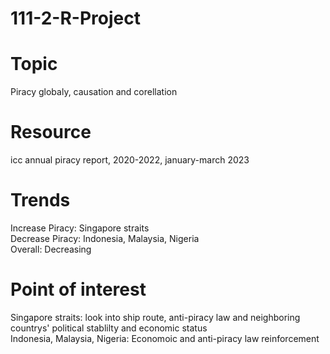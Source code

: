# 111-2-R-Project
# Topic
Piracy globaly, causation and corellation

# Resource
icc annual piracy report, 2020-2022, january-march 2023

# Trends
Increase Piracy: Singapore straits <br />
Decrease Piracy: Indonesia, Malaysia, Nigeria <br />
Overall: Decreasing <br />

# Point of interest
Singapore straits: look into ship route, anti-piracy law and neighboring countrys' political stablilty and economic status <br />
Indonesia, Malaysia, Nigeria: Economoic and anti-piracy law reinforcement <br />
